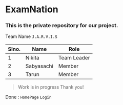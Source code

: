 # ExamNation

### This is the private repository for our project.


Team Name `J.A.R.V.I.S`


|Slno.|Name|Role|
|---|---|---|
|1|Nikita|Team Leader|
|2|Sabyasachi|Member|
|3|Tarun|Member|

>Work is in progress Thank you!

Done :
`HomePage`
`Login`

